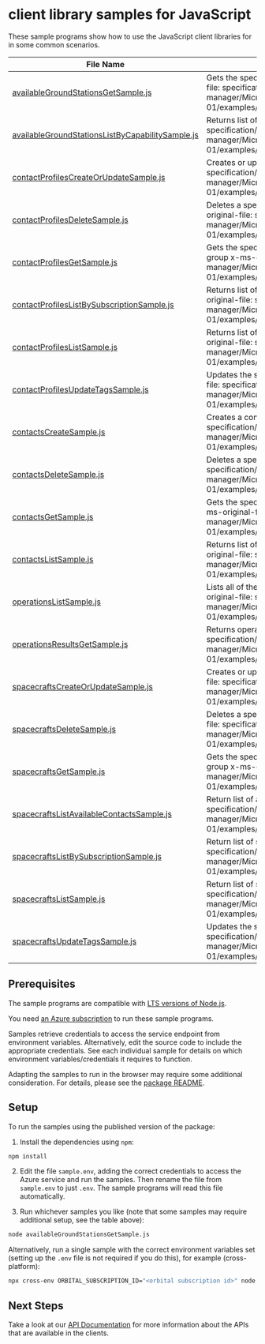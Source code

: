 # client library samples for JavaScript

These sample programs show how to use the JavaScript client libraries for in some common scenarios.

| **File Name**                                                                                     | **Description**                                                                                                                                                                                    |
| ------------------------------------------------------------------------------------------------- | -------------------------------------------------------------------------------------------------------------------------------------------------------------------------------------------------- |
| [availableGroundStationsGetSample.js][availablegroundstationsgetsample]                           | Gets the specified available ground station x-ms-original-file: specification/orbital/resource-manager/Microsoft.Orbital/stable/2022-03-01/examples/AvailableGroundStationGet.json                 |
| [availableGroundStationsListByCapabilitySample.js][availablegroundstationslistbycapabilitysample] | Returns list of available ground stations x-ms-original-file: specification/orbital/resource-manager/Microsoft.Orbital/stable/2022-03-01/examples/AvailableGroundStationsByCapabilityList.json     |
| [contactProfilesCreateOrUpdateSample.js][contactprofilescreateorupdatesample]                     | Creates or updates a contact profile x-ms-original-file: specification/orbital/resource-manager/Microsoft.Orbital/stable/2022-03-01/examples/ContactProfileCreate.json                             |
| [contactProfilesDeleteSample.js][contactprofilesdeletesample]                                     | Deletes a specified contact profile resource. x-ms-original-file: specification/orbital/resource-manager/Microsoft.Orbital/stable/2022-03-01/examples/ContactProfileDelete.json                    |
| [contactProfilesGetSample.js][contactprofilesgetsample]                                           | Gets the specified contact Profile in a specified resource group x-ms-original-file: specification/orbital/resource-manager/Microsoft.Orbital/stable/2022-03-01/examples/ContactProfileGet.json    |
| [contactProfilesListBySubscriptionSample.js][contactprofileslistbysubscriptionsample]             | Returns list of contact profiles by Subscription x-ms-original-file: specification/orbital/resource-manager/Microsoft.Orbital/stable/2022-03-01/examples/ContactProfilesBySubscriptionList.json    |
| [contactProfilesListSample.js][contactprofileslistsample]                                         | Returns list of contact profiles by Resource Group x-ms-original-file: specification/orbital/resource-manager/Microsoft.Orbital/stable/2022-03-01/examples/ContactProfilesByResourceGroupList.json |
| [contactProfilesUpdateTagsSample.js][contactprofilesupdatetagssample]                             | Updates the specified contact profile tags. x-ms-original-file: specification/orbital/resource-manager/Microsoft.Orbital/stable/2022-03-01/examples/ContactProfileUpdateTag.json                   |
| [contactsCreateSample.js][contactscreatesample]                                                   | Creates a contact. x-ms-original-file: specification/orbital/resource-manager/Microsoft.Orbital/stable/2022-03-01/examples/ContactCreate.json                                                      |
| [contactsDeleteSample.js][contactsdeletesample]                                                   | Deletes a specified contact x-ms-original-file: specification/orbital/resource-manager/Microsoft.Orbital/stable/2022-03-01/examples/ContactDelete.json                                             |
| [contactsGetSample.js][contactsgetsample]                                                         | Gets the specified contact in a specified resource group x-ms-original-file: specification/orbital/resource-manager/Microsoft.Orbital/stable/2022-03-01/examples/ContactGet.json                   |
| [contactsListSample.js][contactslistsample]                                                       | Returns list of contacts by spacecraftName x-ms-original-file: specification/orbital/resource-manager/Microsoft.Orbital/stable/2022-03-01/examples/ContactsBySpacecraftNameList.json               |
| [operationsListSample.js][operationslistsample]                                                   | Lists all of the available Orbital Rest API operations. x-ms-original-file: specification/orbital/resource-manager/Microsoft.Orbital/stable/2022-03-01/examples/OperationsList.json                |
| [operationsResultsGetSample.js][operationsresultsgetsample]                                       | Returns operation results. x-ms-original-file: specification/orbital/resource-manager/Microsoft.Orbital/stable/2022-03-01/examples/OperationResultsGet.json                                        |
| [spacecraftsCreateOrUpdateSample.js][spacecraftscreateorupdatesample]                             | Creates or updates a spacecraft resource x-ms-original-file: specification/orbital/resource-manager/Microsoft.Orbital/stable/2022-03-01/examples/SpacecraftCreate.json                             |
| [spacecraftsDeleteSample.js][spacecraftsdeletesample]                                             | Deletes a specified spacecraft resource. x-ms-original-file: specification/orbital/resource-manager/Microsoft.Orbital/stable/2022-03-01/examples/SpacecraftDelete.json                             |
| [spacecraftsGetSample.js][spacecraftsgetsample]                                                   | Gets the specified spacecraft in a specified resource group x-ms-original-file: specification/orbital/resource-manager/Microsoft.Orbital/stable/2022-03-01/examples/SpacecraftGet.json             |
| [spacecraftsListAvailableContactsSample.js][spacecraftslistavailablecontactssample]               | Return list of available contacts x-ms-original-file: specification/orbital/resource-manager/Microsoft.Orbital/stable/2022-03-01/examples/AvailableContactsList.json                               |
| [spacecraftsListBySubscriptionSample.js][spacecraftslistbysubscriptionsample]                     | Return list of spacecrafts x-ms-original-file: specification/orbital/resource-manager/Microsoft.Orbital/stable/2022-03-01/examples/SpacecraftsBySubscriptionList.json                              |
| [spacecraftsListSample.js][spacecraftslistsample]                                                 | Return list of spacecrafts x-ms-original-file: specification/orbital/resource-manager/Microsoft.Orbital/stable/2022-03-01/examples/SpacecraftsByResourceGroupList.json                             |
| [spacecraftsUpdateTagsSample.js][spacecraftsupdatetagssample]                                     | Updates the specified spacecraft tags. x-ms-original-file: specification/orbital/resource-manager/Microsoft.Orbital/stable/2022-03-01/examples/SpacecraftUpdateTags.json                           |

## Prerequisites

The sample programs are compatible with [LTS versions of Node.js](https://github.com/nodejs/release#release-schedule).

You need [an Azure subscription][freesub] to run these sample programs.

Samples retrieve credentials to access the service endpoint from environment variables. Alternatively, edit the source code to include the appropriate credentials. See each individual sample for details on which environment variables/credentials it requires to function.

Adapting the samples to run in the browser may require some additional consideration. For details, please see the [package README][package].

## Setup

To run the samples using the published version of the package:

1. Install the dependencies using `npm`:

```bash
npm install
```

2. Edit the file `sample.env`, adding the correct credentials to access the Azure service and run the samples. Then rename the file from `sample.env` to just `.env`. The sample programs will read this file automatically.

3. Run whichever samples you like (note that some samples may require additional setup, see the table above):

```bash
node availableGroundStationsGetSample.js
```

Alternatively, run a single sample with the correct environment variables set (setting up the `.env` file is not required if you do this), for example (cross-platform):

```bash
npx cross-env ORBITAL_SUBSCRIPTION_ID="<orbital subscription id>" node availableGroundStationsGetSample.js
```

## Next Steps

Take a look at our [API Documentation][apiref] for more information about the APIs that are available in the clients.

[availablegroundstationsgetsample]: https://github.com/Azure/azure-sdk-for-js/blob/main/sdk/orbital/arm-orbital/samples/v1/javascript/availableGroundStationsGetSample.js
[availablegroundstationslistbycapabilitysample]: https://github.com/Azure/azure-sdk-for-js/blob/main/sdk/orbital/arm-orbital/samples/v1/javascript/availableGroundStationsListByCapabilitySample.js
[contactprofilescreateorupdatesample]: https://github.com/Azure/azure-sdk-for-js/blob/main/sdk/orbital/arm-orbital/samples/v1/javascript/contactProfilesCreateOrUpdateSample.js
[contactprofilesdeletesample]: https://github.com/Azure/azure-sdk-for-js/blob/main/sdk/orbital/arm-orbital/samples/v1/javascript/contactProfilesDeleteSample.js
[contactprofilesgetsample]: https://github.com/Azure/azure-sdk-for-js/blob/main/sdk/orbital/arm-orbital/samples/v1/javascript/contactProfilesGetSample.js
[contactprofileslistbysubscriptionsample]: https://github.com/Azure/azure-sdk-for-js/blob/main/sdk/orbital/arm-orbital/samples/v1/javascript/contactProfilesListBySubscriptionSample.js
[contactprofileslistsample]: https://github.com/Azure/azure-sdk-for-js/blob/main/sdk/orbital/arm-orbital/samples/v1/javascript/contactProfilesListSample.js
[contactprofilesupdatetagssample]: https://github.com/Azure/azure-sdk-for-js/blob/main/sdk/orbital/arm-orbital/samples/v1/javascript/contactProfilesUpdateTagsSample.js
[contactscreatesample]: https://github.com/Azure/azure-sdk-for-js/blob/main/sdk/orbital/arm-orbital/samples/v1/javascript/contactsCreateSample.js
[contactsdeletesample]: https://github.com/Azure/azure-sdk-for-js/blob/main/sdk/orbital/arm-orbital/samples/v1/javascript/contactsDeleteSample.js
[contactsgetsample]: https://github.com/Azure/azure-sdk-for-js/blob/main/sdk/orbital/arm-orbital/samples/v1/javascript/contactsGetSample.js
[contactslistsample]: https://github.com/Azure/azure-sdk-for-js/blob/main/sdk/orbital/arm-orbital/samples/v1/javascript/contactsListSample.js
[operationslistsample]: https://github.com/Azure/azure-sdk-for-js/blob/main/sdk/orbital/arm-orbital/samples/v1/javascript/operationsListSample.js
[operationsresultsgetsample]: https://github.com/Azure/azure-sdk-for-js/blob/main/sdk/orbital/arm-orbital/samples/v1/javascript/operationsResultsGetSample.js
[spacecraftscreateorupdatesample]: https://github.com/Azure/azure-sdk-for-js/blob/main/sdk/orbital/arm-orbital/samples/v1/javascript/spacecraftsCreateOrUpdateSample.js
[spacecraftsdeletesample]: https://github.com/Azure/azure-sdk-for-js/blob/main/sdk/orbital/arm-orbital/samples/v1/javascript/spacecraftsDeleteSample.js
[spacecraftsgetsample]: https://github.com/Azure/azure-sdk-for-js/blob/main/sdk/orbital/arm-orbital/samples/v1/javascript/spacecraftsGetSample.js
[spacecraftslistavailablecontactssample]: https://github.com/Azure/azure-sdk-for-js/blob/main/sdk/orbital/arm-orbital/samples/v1/javascript/spacecraftsListAvailableContactsSample.js
[spacecraftslistbysubscriptionsample]: https://github.com/Azure/azure-sdk-for-js/blob/main/sdk/orbital/arm-orbital/samples/v1/javascript/spacecraftsListBySubscriptionSample.js
[spacecraftslistsample]: https://github.com/Azure/azure-sdk-for-js/blob/main/sdk/orbital/arm-orbital/samples/v1/javascript/spacecraftsListSample.js
[spacecraftsupdatetagssample]: https://github.com/Azure/azure-sdk-for-js/blob/main/sdk/orbital/arm-orbital/samples/v1/javascript/spacecraftsUpdateTagsSample.js
[apiref]: https://docs.microsoft.com/javascript/api/@azure/arm-orbital?view=azure-node-preview
[freesub]: https://azure.microsoft.com/free/
[package]: https://github.com/Azure/azure-sdk-for-js/tree/main/sdk/orbital/arm-orbital/README.md
